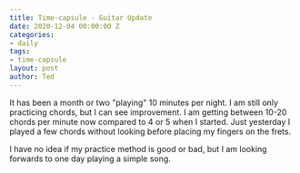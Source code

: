 ```yaml
---
title: Time-capsule - Guitar Update
date: 2020-12-04 00:00:00 Z
categories:
- daily
tags:
- time-capsule
layout: post
author: Ted
---
```


It has been a month or two "playing" 10 minutes per night. I am still only practicing chords, but I can see improvement. I am getting between 10-20 chords per minute now compared to 4 or 5 when I started. Just yesterday I played a few chords without looking before placing my fingers on the frets. 

I have no idea if my practice method is good or bad, but I am looking forwards to one day playing a simple song. 
